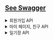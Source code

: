 ## [See Swagger](http://delimo.ap-northeast-2.elasticbeanstalk.com/swagger-ui/index.html)
<details>
    <summary> 회원가입 API </summary>

# 1. 사용자가  회원 가입합니다. ✅

- 입력 데이터: email, password, nickname
- 프론트에서는 다음의 과정을 진행합니다.
    - confirm password
    - 영문 8자리 이상, 특수 문자 입력 등 프론트에서 처리
- 이후 완료되면, 사용자에게 한 줄 소개 추가적으로 입력 받음

### URL / Method

```jsx
POST /users/new
```

### Request Body

```json
{
  "email":"lyb2325@gmail.com",
  "nickname":"예빈",
  "password":"12345678***"
}
```

### Response

- `200 OK` / `201 Created`
    - POST 전송 성공적으로 완료될 시 JWT 토큰 발행
        - payload : email, nickname, password
    - JWT 토큰 앞자리 7자리로 사용자 고유 토큰 ID 값을 발행합니다.

    ```json
    {
        "code": 400,
        "message": "이미 사용 중인 이메일입니다.",
        "data": null
    }
    ```

    ```json
    {
        "code": 200,
        "message": "회원 가입 성공",
        "data": {
            "token": "eyJhbGciOiJIUzI1NiJ9.eyJzdWIiOiIxMjMzZGQiLCJleHAiOjE2ODI5NTIzNjB9.gpxmzejXcChpbqq02BACqbEd_99qOFSXkFxV6qQfOZE"
        }
    }
    ```

# 2. 회원 가입 후 한 줄 소개 수정 ✅

### URL / Method

```jsx
PATCH /users/updateResolution
```

### Request Headers

- **Authorization : Bearer Token**
- Content-Type : application/json; charset=utf-8

### RequestBody

```json
{
    "resolution":"화이팅팅"
}
```

### ResponseBody

```json
{
    "code": 401,
    "message": "회원 인증 실패",
    "data": null
}
```

```json
{
    "code": 200,
    "message": "다짐이 수정되었습니다.",
    "data": {
        "resolution": "화이팅팅"
    }
}
```

# 필요한 데이터들

</details>


<details>
    <summary> 마이 페이지, 친구 API </summary>

# 1. 마이 페이지에서 친구 목록을 확인합니다. ✅

### URL / Method

```jsx
GET /users/myPage
```

### Request Headers

- **Authorization : Bearer Token**
- Content-Type : application/json; charset=utf-8

### Response Body

- 오늘의 구절(phrase)은 매일 바뀌므로, 오늘의 date에 해당하는 phrase를 응답으로 받습니다.
- 내 고유 id, unique_id는 친구 추가 시 필요한 id입니다.

```json
{
  "code": 200,
  "message": "회원의 정보를 성공적으로 불러왔습니다.",
  "data": {
    "id": 1,
    "email": "1234@gmail.com",
    "token": "eyJhbGciOiJIUzI1NiJ9.eyJzdWIiOiIxMjM0IiwiZXhwIjoxNjgyODY0ODQ0fQ.gjhdUxtf81pvp8EZfR9YO94_ZXkgQswQCPdJcVcXEIk",
    "code": "eeea16ab",
    "resolution": null,
    "friendList": [],
    "requestedList": [
      2
    ],
    "requesterList": []
  }
}
```

```json
{
  "code": 200,
  "message": "회원의 정보를 성공적으로 불러왔습니다.",
  "data": {
    "id": 1,
    "email": "1234@gmail.com",
    "token": "eyJhbGciOiJIUzI1NiJ9.eyJzdWIiOiIxMjM0IiwiZXhwIjoxNjgyODY0ODQ0fQ.gjhdUxtf81pvp8EZfR9YO94_ZXkgQswQCPdJcVcXEIk",
    "code": "eeea16ab",
    "resolution": null,
    "friendList": [],
    "requestedList": [],
    "requesterList": []
  }
}
```

```json
{
    "code": 401,
    "message": "회원 인증 실패",
    "data": null
}
```

# 2. code로 친구를 검색합니다.

- 친구 코드로 친구를 검색합니다.

### URL / Method
- React Native에서 Get 메서드에 대해 Request Body 확인하지 않으므로 Post로 변경
- Params로 변경 가능성 존재
```jsx
POST /friend/findByCode
```

### Request Body

- Content-Type : application/json; charset=utf-8

```json
{
    "code":"ba45fb96f"
}
```

### Response Body

```json
{
    "code": 200,
    "message": "친구 검색 성공",
    "data": {
        "friendId": 1
    }
}
```

```json
{
    "code": 404,
    "message": "회원을 찾을 수 없습니다.",
    "data": null
}
```

# 3. 친구 신청을 보냅니다. ✅

- 친구 신청을 보냅니다.

### URL / Method

```jsx
POST /friend/request
```

### Request Headers

- **Authorization : Bearer Token**
- Content-Type : application/json; charset=utf-8

### Request Body

```json
{
    "friendId":1
}
```

### Response Body

- 친구 신청이 완료되면 myPage에서 requesterIdList 에 친구 id가 추가됩니다. 상대방 친구 mypage에는 requestedId에 id가 추가됩니다.

```json
{
    "code": 201,
    "message": "친구 신청을 성공적으로 보냈습니다.",
    "data": null
}
```

- 자기 자신을 검색하거나, 친구 신청이 이미 완료됐거나, 친구 검색에 실패한 경우 400 code를 반환합니다.

```json
{
    "code": 400,
    "message": "자기 자신에게 친구 신청을 보낼 수 없습니다.",
    "data": null
}
```

```json
{
    "code": 400,
    "message": "친구 신청이 이미 완료됐습니다.",
    "data": null
}
```

```json
{
    "code": 400,
    "message": "친구 검색에 실패했습니다.",
    "data": null
}
```

# 4. 친구 신청을 승인합니다. ✅

### URL / Method

```jsx
POST /friend/acceptRequest
```

### Request Headers

- **Authorization : Bearer Token**
- Content-Type : application/json; charset=utf-8

### Request Body
```json
{
    "friendId":1
}
```

### Response Body

- 친구 신청을 승인하면 requesterIdList, requestedIdList에서 삭제가 되고, friendList에 추가됩니다.
- 자기 자신을 검색하거나, 친구 신청이 이미 완료됐거나, 친구 검색에 실패한 경우 400 code를 반환합니다.

```json
{
    "code": 201,
    "message": "친구 신청 승인 완료",
    "data": null
}
```

# 5. 친구 신청을 거절합니다. ✅

### URL / Method

```jsx
POST /friend/rejectRequest
```

### Request Headers

- **Authorization : Bearer Token**
- Content-Type : application/json; charset=utf-8

### Request Body
```json
{
    "friendId":1
}
```

### Response Body

- 친구 신청 거절을 완료하면, friendRequest 객체가 삭제됩니다.


```json
{
    "code": 201,
    "message": "친구 신청 거절 완료",
    "data": null
}
```

# 6. 친구 목록을 조회합니다. ✅

### URL / Method

```jsx
GET /friend/list
```

### Request Headers

- **Authorization : Bearer Token**
- Content-Type : application/json; charset=utf-8

### 

### Response Body

- 친구의 id, 닉네임, 한줄 소개를 표시합니다.

```json
{
    "code": 200,
    "message": "친구 목록 가져오기 성공",
    "data": [
        {
            "friendId": 1,
            "nickname": "ybrin",
            "resolution": null
        },
        {
            "friendId": 1,
            "nickname": "ybrin",
            "resolution": null
        }
    ]
}
```

```json
{
    "code": 401,
    "message": "회원 인증 실패",
    "data": null
}
```

# 7. 받은 친구 신청 목록을 조회합니다. ✅

### URL / Method

```jsx
GET /friend/requested
```

### Request Headers

- **Authorization : Bearer Token**
- Content-Type : application/json; charset=utf-8

### Response Body

- 받은 친구 신청 각각에 대해, 친구 id, 닉네임, resolution이 표시됩니다.

```json
{
    "code": 201,
    "message": "친구 신청 목록을 성공적으로 가져왔습니다.",
    "data": [
        {
            "friendId": 1,
            "nickname": "ybrin",
            "resolution": null
        }
    ]
}
```

```json
{
    "code": 401,
    "message": "회원 인증 실패",
    "data": null
}
```
</details>

<details>
  <summary>일기장 API</summary>

# 1. 사용자는 오늘 작성한 일기를 조회합니다.

- 오늘 작성한 일기를 조회합니다.
- 오늘의 날짜와 작성한 일기의 날짜를 비교하여 작성한 일기가 있는지 확인합니다.

### URL / Method

```jsx
GET /diary/today
```

### Request Headers

- Authorization : Bearer Token
- Content-Type : application/json; charset=utf-8

### R**esponse**

- `200 OK` / `201 Created`
  - POST 전송 성공
- `401 Unauthorized`
  - 로그인이 필요한 경우 (JWT 토큰 만료 시)

### Response Body

- `200 OK`
  - 일기를 아직 작성하지 않은 경우

    ```json
    {
        "code": 200,
        "message": "일기 내용이 없습니다.",
        "data": null
    }
    ```

- 일기 작성한 경우

    ```json
    {
        "code": 200,
        "message": "오늘의 일기를 성공적으로 가져왔습니다",
        "data": "오늘 델리모 일기장 기능 구현중입니다~ 이건 수정중"
    }
    ```

- `401 Unauthorized`  : 회원 인증 실패한 경우

    ```json
    {
        "code": 401,
        "message": "회원 인증 실패",
        "data": null
    }
    ```


# 2. 사용자는 오늘의 일기를 작성 또는 수정합니다.

- 사용자가 오늘의 일기를 새로 작성하거나, 이미 작성된 일기를 수정합니다.

### URL / Method

```jsx
POST /diary/today
```

### Request Headers

- Authorization : Bearer Token
- Content-Type : application/json; charset=utf-8

### Request Body

- privacy 설정하지 않는 경우 자동적으로 0
- setting: 0(비공개, default), 1(친구공개), 2(전체공개)

    ```json
    {
        "content":"즐거웠던 하루였다"
    }
    ```

    ```json
    {
        "content":"즐거워던 하루였다",
        "privacy":1
    }
    ```


### R**esponse**

- `201 Created`
  - POST 전송 성공

    ```json
    {
        "code": 201,
        "message": "새로운 일기가 등록되었습니다.",
        "data": {
            "content": "너무 당황스러웠고 피곤했던 하루",
            "privacy": 2,
            "sentiment": 2
        }
    }
    ```

  - 일기 수정

    ```json
    {
        "code": 201,
        "message": "새로운 일기가 등록되었습니다.",
        "data": {
            "content": "즐거워던 하루였다",
            "privacy": 1,
            "sentiment": 1
        }
    }
    ```

- `400 Bad Request`
  - content 내용이 없는 경우

    ```json
    {
        "code": 400,
        "message": "일기 내용이 없습니다.",
        "data": null
    }
    ```
</details>